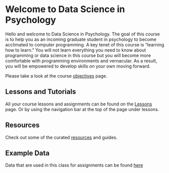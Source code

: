 # Welcome to Data Science in Psychology

Hello and welcome to Data Science in Psychology. The goal of this course is to help you as an incoming graduate student in psychology to become acclimated to computer programming. A key tenet of this course is “learning how to learn.” You will not learn everything you need to know about programming or data science in this course but you will become more comfortable with programming environments and vernacular. As a result, you will be empowered to develop skills on your own moving forward.

Please take a look at the course [objectives](course_objectives.md) page.



## Lessons and Tutorials

All your course lessons and assignments can be found on the [Lessons](toc.md) page. Or by using the navigation bar at the top of the page under lessons.


## Resources
Check out some of the curated [resources](resources.md) and guides.

## Example Data 

Data that are used in this class for assignments can be found [here](data.md)

